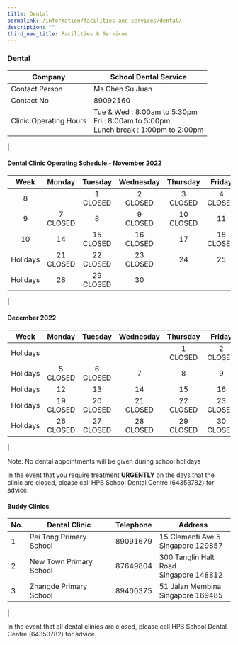 ```yaml
---
title: Dental
permalink: /information/facilities-and-services/dental/
description: ""
third_nav_title: Facilities & Services
---
```

### **Dental**

| Company | School Dental Service |
|---|---|
| Contact Person | Ms Chen Su Juan |
| Contact No | 89092160 |
| Clinic Operating Hours  | Tue & Wed : 8:00am to 5:30pm<br>Fri : 8:00am to 5:00pm <br>Lunch break : 1:00pm to 2:00pm |
|

#### **Dental Clinic Operating Schedule - November 2022**

| <center>Week | <center>Monday | <center>Tuesday | <center>Wednesday | <center>Thursday | <center>Friday |
|:---:|---|---|---|---|---|
| <center> 8 |   |<center>1<br>CLOSED  |<center> 2<br>CLOSED| <center>3<br>CLOSED  |<center>4<br>CLOSED  |
| <center> 9 | <center> 7<br>CLOSED  | <center> 8<br>  | <center> 9<br>CLOSED | <center> 10 <br>CLOSED  | <center> 11<br>  |
| <center> 10 | <center> 14<br>| <center> 15 <br> CLOSED | <center> 16<br>CLOSED | <center> 17<br> | <center> 18<br>CLOSED  |
| <center> Holidays |  <center> 21<br>CLOSED | <center> 22<br>CLOSED | <center> 23<br>CLOSED |  <center> 24<br> | <center> 25<br> |
| <center> Holidays|  <center> 28<br> | <center> 29<br>CLOSED |   <center> 30<br> | |  |  |
|

#### **December 2022**

| <center>Week | <center>Monday | <center>Tuesday | <center>Wednesday | <center>Thursday | <center>Friday |
|:---:|---|---|---|---|---|
| <center> Holidays |  |  |  |<center>1<br>CLOSED  |<center> 2<br>CLOSED| 
| <center> Holidays | <center> 5<br>CLOSED  | <center> 6<br>CLOSED  | <center> 7<br> | <center> 8 <br>  | <center> 9<br>  |
| <center> Holidays | <center> 12<br>| <center> 13 <br>  | <center> 14<br> | <center> 15<br> | <center> 16<br>  |
| <center> Holidays |  <center> 19<br>CLOSED | <center> 20<br>CLOSED | <center> 21<br>CLOSED |  <center> 22<br>CLOSED | <center> 23<br>CLOSED |
| <center> Holidays|  <center> 26<br>CLOSED | <center> 27<br>CLOSED |   <center> 28<br>CLOSED |<center> 29<br>CLOSED |<center> 30<br>CLOSED  |  |
|
	
Note: No dental appointments will be given during school holidays

In the event that you require treatment **URGENTLY** on the days that the clinic are closed, please call HPB School Dental Centre (64353782) for advice.

#### **Buddy Clinics**

| No. | Dental Clinic | Telephone | Address |
|---|---|:---:|---|
| 1 | Pei Tong Primary School | 89091679 | 15 Clementi Ave 5<br>Singapore 129857 |
| 2 | New Town Primary School |  87649804 | 300 Tanglin Halt Road<br>Singapore 148812 |
| 3 | Zhangde Primary School | 89400375 | 51 Jalan Membina<br>Singapore 169485 |
|

In the event that all dental clinics are closed, please call HPB School Dental Centre (64353782) for advice.